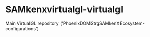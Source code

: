 # SAMkenxvirtualgl-virtualgl
Main VirtualGL repository
('PhoenixDOMStrgSAMkenXEcosystem-configurations')

